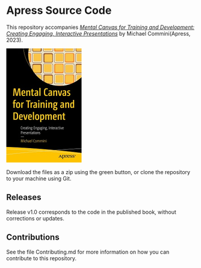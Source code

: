 # Apress Source Code

This repository accompanies [*Mental Canvas for Training and Development: Creating Engaging, Interactive Presentations*](https://www.link.springer.com/book/10.1007/9781484287736) by Michael Commini(Apress, 2023).

[comment]: #cover
![Cover image](9781484287736.jpg)

Download the files as a zip using the green button, or clone the repository to your machine using Git.

## Releases

Release v1.0 corresponds to the code in the published book, without corrections or updates.

## Contributions

See the file Contributing.md for more information on how you can contribute to this repository.
